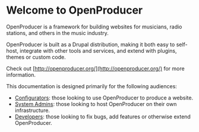 Welcome to OpenProducer
=======================

OpenProducer is a framework for building websites for musicians, radio stations, and others in the music industry.

OpenProducer is built as a Drupal distribution, making it both easy to self-host, integrate with other tools and services, and extend with plugins, themes or custom code.

Check out [http://openproducer.org/](http://openproducer.org/) for more information.

This documentation is designed primarily for the following audiences:

* [Configurators](configuration.md): those looking to use OpenProducer to produce a website.
* [System Admins](hosting.md): those looking to host OpenProducer on their own infrastructure.
* [Developers](development.md): those looking to fix bugs, add features or otherwise extend OpenProducer.
